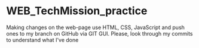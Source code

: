 # WEB_TechMission_practice
Making changes on the web-page use HTML, CSS, JavaScript and push ones to my branch on GitHub via GIT GUI. Please, look through my commits to understand what I've done 
